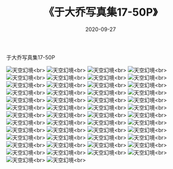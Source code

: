 ﻿---
layout: post
title: 《于大乔写真集17-50P》
date: 2020-09-27
img: http://photo.orgx.cf/性感/2020/于大乔写真集17-50P/001.jpg
tags: [美女,性感,泳衣]
---

于大乔写真集17-50P



![天空幻境](http://photo.orgx.cf/性感/2020/于大乔写真集17-50P/001.jpg''天空幻境'')<br>
![天空幻境](http://photo.orgx.cf/性感/2020/于大乔写真集17-50P/002.jpg''天空幻境'')<br>
![天空幻境](http://photo.orgx.cf/性感/2020/于大乔写真集17-50P/003.jpg''天空幻境'')<br>
![天空幻境](http://photo.orgx.cf/性感/2020/于大乔写真集17-50P/004.jpg''天空幻境'')<br>
![天空幻境](http://photo.orgx.cf/性感/2020/于大乔写真集17-50P/005.jpg''天空幻境'')<br>
![天空幻境](http://photo.orgx.cf/性感/2020/于大乔写真集17-50P/006.jpg''天空幻境'')<br>
![天空幻境](http://photo.orgx.cf/性感/2020/于大乔写真集17-50P/007.jpg''天空幻境'')<br>
![天空幻境](http://photo.orgx.cf/性感/2020/于大乔写真集17-50P/008.jpg''天空幻境'')<br>
![天空幻境](http://photo.orgx.cf/性感/2020/于大乔写真集17-50P/009.jpg''天空幻境'')<br>
![天空幻境](http://photo.orgx.cf/性感/2020/于大乔写真集17-50P/010.jpg''天空幻境'')<br>
![天空幻境](http://photo.orgx.cf/性感/2020/于大乔写真集17-50P/011.jpg''天空幻境'')<br>
![天空幻境](http://photo.orgx.cf/性感/2020/于大乔写真集17-50P/012.jpg''天空幻境'')<br>
![天空幻境](http://photo.orgx.cf/性感/2020/于大乔写真集17-50P/013.jpg''天空幻境'')<br>
![天空幻境](http://photo.orgx.cf/性感/2020/于大乔写真集17-50P/014.jpg''天空幻境'')<br>
![天空幻境](http://photo.orgx.cf/性感/2020/于大乔写真集17-50P/015.jpg''天空幻境'')<br>
![天空幻境](http://photo.orgx.cf/性感/2020/于大乔写真集17-50P/016.jpg''天空幻境'')<br>
![天空幻境](http://photo.orgx.cf/性感/2020/于大乔写真集17-50P/017.jpg''天空幻境'')<br>
![天空幻境](http://photo.orgx.cf/性感/2020/于大乔写真集17-50P/018.jpg''天空幻境'')<br>
![天空幻境](http://photo.orgx.cf/性感/2020/于大乔写真集17-50P/019.jpg''天空幻境'')<br>
![天空幻境](http://photo.orgx.cf/性感/2020/于大乔写真集17-50P/020.jpg''天空幻境'')<br>
![天空幻境](http://photo.orgx.cf/性感/2020/于大乔写真集17-50P/021.jpg''天空幻境'')<br>
![天空幻境](http://photo.orgx.cf/性感/2020/于大乔写真集17-50P/022.jpg''天空幻境'')<br>
![天空幻境](http://photo.orgx.cf/性感/2020/于大乔写真集17-50P/023.jpg''天空幻境'')<br>
![天空幻境](http://photo.orgx.cf/性感/2020/于大乔写真集17-50P/024.jpg''天空幻境'')<br>
![天空幻境](http://photo.orgx.cf/性感/2020/于大乔写真集17-50P/025.jpg''天空幻境'')<br>
![天空幻境](http://photo.orgx.cf/性感/2020/于大乔写真集17-50P/026.jpg''天空幻境'')<br>
![天空幻境](http://photo.orgx.cf/性感/2020/于大乔写真集17-50P/027.jpg''天空幻境'')<br>
![天空幻境](http://photo.orgx.cf/性感/2020/于大乔写真集17-50P/028.jpg''天空幻境'')<br>
![天空幻境](http://photo.orgx.cf/性感/2020/于大乔写真集17-50P/029.jpg''天空幻境'')<br>
![天空幻境](http://photo.orgx.cf/性感/2020/于大乔写真集17-50P/030.jpg''天空幻境'')<br>
![天空幻境](http://photo.orgx.cf/性感/2020/于大乔写真集17-50P/031.jpg''天空幻境'')<br>
![天空幻境](http://photo.orgx.cf/性感/2020/于大乔写真集17-50P/032.jpg''天空幻境'')<br>
![天空幻境](http://photo.orgx.cf/性感/2020/于大乔写真集17-50P/033.jpg''天空幻境'')<br>
![天空幻境](http://photo.orgx.cf/性感/2020/于大乔写真集17-50P/034.jpg''天空幻境'')<br>
![天空幻境](http://photo.orgx.cf/性感/2020/于大乔写真集17-50P/035.jpg''天空幻境'')<br>
![天空幻境](http://photo.orgx.cf/性感/2020/于大乔写真集17-50P/036.jpg''天空幻境'')<br>
![天空幻境](http://photo.orgx.cf/性感/2020/于大乔写真集17-50P/037.jpg''天空幻境'')<br>
![天空幻境](http://photo.orgx.cf/性感/2020/于大乔写真集17-50P/038.jpg''天空幻境'')<br>
![天空幻境](http://photo.orgx.cf/性感/2020/于大乔写真集17-50P/039.jpg''天空幻境'')<br>
![天空幻境](http://photo.orgx.cf/性感/2020/于大乔写真集17-50P/040.jpg''天空幻境'')<br>
![天空幻境](http://photo.orgx.cf/性感/2020/于大乔写真集17-50P/041.jpg''天空幻境'')<br>
![天空幻境](http://photo.orgx.cf/性感/2020/于大乔写真集17-50P/042.jpg''天空幻境'')<br>
![天空幻境](http://photo.orgx.cf/性感/2020/于大乔写真集17-50P/043.jpg''天空幻境'')<br>
![天空幻境](http://photo.orgx.cf/性感/2020/于大乔写真集17-50P/044.jpg''天空幻境'')<br>
![天空幻境](http://photo.orgx.cf/性感/2020/于大乔写真集17-50P/045.jpg''天空幻境'')<br>
![天空幻境](http://photo.orgx.cf/性感/2020/于大乔写真集17-50P/046.jpg''天空幻境'')<br>
![天空幻境](http://photo.orgx.cf/性感/2020/于大乔写真集17-50P/047.jpg''天空幻境'')<br>
![天空幻境](http://photo.orgx.cf/性感/2020/于大乔写真集17-50P/048.jpg''天空幻境'')<br>
![天空幻境](http://photo.orgx.cf/性感/2020/于大乔写真集17-50P/049.jpg''天空幻境'')<br>
![天空幻境](http://photo.orgx.cf/性感/2020/于大乔写真集17-50P/050.jpg''天空幻境'')<br>